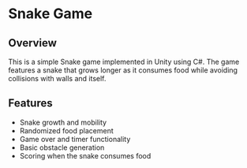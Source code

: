 # Snake Game

## Overview

This is a simple Snake game implemented in Unity using C#. The game features a snake that grows longer as it consumes food while avoiding collisions with walls and itself.

## Features

- Snake growth and mobility
- Randomized food placement
- Game over and timer functionality
- Basic obstacle generation 
- Scoring when the snake consumes food
